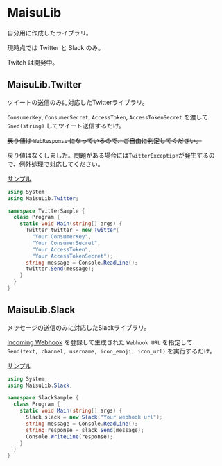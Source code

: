 ﻿# MaisuLib

自分用に作成したライブラリ。

現時点では Twitter と Slack のみ。

Twitch は開発中。

## MaisuLib.Twitter

ツイートの送信のみに対応したTwitterライブラリ。

`ConsumerKey`, `ConsumerSecret`, `AccessToken`, `AccessTokenSecret` を渡して `Sned(string)` してツイート送信するだけ。

~~戻り値は `WebResponse` になっているので、ご自由に判定してください。~~

戻り値はなくしました。問題がある場合には`TwitterExceptipn`が発生するので、例外処理で対応してください。

[サンプル](https://github.com/mystasly48/MaisuLib/blob/master/TwitterSample/Program.cs)
```csharp
using System;
using MaisuLib.Twitter;

namespace TwitterSample {
  class Program {
    static void Main(string[] args) {
      Twitter twitter = new Twitter(
        "Your ConsumerKey",
        "Your ConsumerSecret",
        "Your AccessToken",
        "Your AccessTokenSecret");
      string message = Console.ReadLine();
      twitter.Send(message);
    }
  }
}
```

## MaisuLib.Slack

メッセージの送信のみに対応したSlackライブラリ。

[Incoming Webhook](https://api.slack.com/incoming-webhooks) を登録して生成された `Webhook URL` を指定して  
`Send(text, channel, username, icon_emoji, icon_url)` を実行するだけ。

[サンプル](https://github.com/mystasly48/MaisuLib/blob/master/SlackSample/Program.cs)
```csharp
using System;
using MaisuLib.Slack;

namespace SlackSample {
  class Program {
    static void Main(string[] args) {
	  Slack slack = new Slack("Your webhook url");
	  string message = Console.ReadLine();
	  string response = slack.Send(message);
	  Console.WriteLine(response);
	}
  }
}
```
